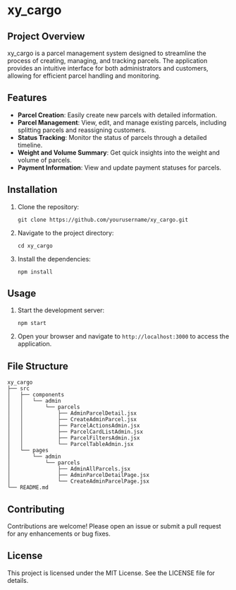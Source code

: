 # xy_cargo

## Project Overview
xy_cargo is a parcel management system designed to streamline the process of creating, managing, and tracking parcels. The application provides an intuitive interface for both administrators and customers, allowing for efficient parcel handling and monitoring.

## Features
- **Parcel Creation**: Easily create new parcels with detailed information.
- **Parcel Management**: View, edit, and manage existing parcels, including splitting parcels and reassigning customers.
- **Status Tracking**: Monitor the status of parcels through a detailed timeline.
- **Weight and Volume Summary**: Get quick insights into the weight and volume of parcels.
- **Payment Information**: View and update payment statuses for parcels.

## Installation
1. Clone the repository:
   ```
   git clone https://github.com/yourusername/xy_cargo.git
   ```
2. Navigate to the project directory:
   ```
   cd xy_cargo
   ```
3. Install the dependencies:
   ```
   npm install
   ```

## Usage
1. Start the development server:
   ```
   npm start
   ```
2. Open your browser and navigate to `http://localhost:3000` to access the application.

## File Structure
```
xy_cargo
├── src
│   ├── components
│   │   └── admin
│   │       └── parcels
│   │           ├── AdminParcelDetail.jsx
│   │           ├── CreateAdminParcel.jsx
│   │           ├── ParcelActionsAdmin.jsx
│   │           ├── ParcelCardListAdmin.jsx
│   │           ├── ParcelFiltersAdmin.jsx
│   │           └── ParcelTableAdmin.jsx
│   └── pages
│       └── admin
│           └── parcels
│               ├── AdminAllParcels.jsx
│               ├── AdminParcelDetailPage.jsx
│               └── CreateAdminParcelPage.jsx
└── README.md
```

## Contributing
Contributions are welcome! Please open an issue or submit a pull request for any enhancements or bug fixes.

## License
This project is licensed under the MIT License. See the LICENSE file for details.